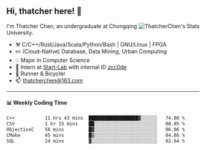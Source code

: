 ## Hi, thatcher here! :wave:

<img align="right" src="https://github-readme-stats.vercel.app/api?username=thatcherchen&title_color=333&text_color=777" alt="ThatcherChen's Stats" >

I'm Thatcher Chen, an undergraduate at Chongqing University.

- :hammer_and_pick:  C/C++/Rust/Java/Scala/Python/Bash | GNU/Linux | FPGA
- :pencil2:  (Cloud-Native) Database, Data Mining, Urban Computing
- :bulb:   Major in Computer Science
- :telescope:  Intern at [Start-Lab](https://github.com/Spatio-Temporal-Lab) with internal ID [zcc0de](https://github.com/zcc0de)
- :seedling:  Runner & Bicycler
- :mailbox: thatcherchen@163.com

---

#### :bar_chart: Weekly Coding Time

<!--START_SECTION:waka-->

```txt
C++           11 hrs 43 mins  ██████████████████▓░░░░░░   74.80 %
CSV           1 hr 15 mins    ██░░░░░░░░░░░░░░░░░░░░░░░   08.05 %
ObjectiveC    56 mins         █▓░░░░░░░░░░░░░░░░░░░░░░░   06.06 %
CMake         45 mins         █▒░░░░░░░░░░░░░░░░░░░░░░░   04.86 %
SQL           24 mins         ▓░░░░░░░░░░░░░░░░░░░░░░░░   02.64 %
```

<!--END_SECTION:waka-->
